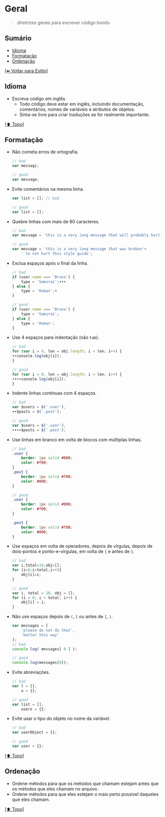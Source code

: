 # Geral
> diretrizes gerais para escrever código bonito

## Sumário

- [Idioma](#idioma)
- [Formatação](#formata%C3%A7%C3%A3o)
- [Ordenação](#ordena%C3%A7%C3%A3o)

[[⬅︎ Voltar para Estilo]](https://github.com/mktvirtual/guides/tree/master/estilo)

## Idioma

- Escreva código em inglês.
    - Todo código deve estar em inglês, incluindo documentação, comentários, nomes de variáveis e atributos de objetos.
    - Sinta-se livre para criar traduções se for realmente importante.

[[⬆︎ Topo]](#sum%C3%A1rio)

## Formatação

- Não cometa erros de ortografia.
    ```javascript
    // bad
    var messagi;

    // good
    var message;
    ```

- Evite comentários na mesma linha.
    ```javascript
    var list = []; // bad

    // good
    var list = [];
    ```

- Quebre linhas com mais de 80 caracteres.
    ```javascript
    // bad
    var message = 'this is a very long message that will probably hurt this style guide so I can explain how to properly use it';

    // good
    var message = 'this is a very long message that was broken'+
        ' to not hurt this style guide';
    ```

- Exclua espaços após o final da linha.
    ```javascript
    // bad
    if (user.name === 'Bruno') {
        type = 'Samurai';∙∙∙
    } else {
        type = 'Human';∙
    }

    // good
    if (user.name === 'Bruno') {
        type = 'Samurai';
    } else {
        type = 'Human';
    }
    ```

- Use 4 espaços para indentação (não `tab`).
    ```javascript
    // bad
    for (var i = 0, len = obj.length; i < len; i++) {
    ∙∙console.log(obj[i]);
    }

    // good
    for (var i = 0, len = obj.length; i < len; i++) {
    ∙∙∙∙console.log(obj[i]);
    }
    ```

- Indente linhas contínuas com 4 espaços.
    ```javascript
    // bad
    var $users = $('.user'),
    ∙∙$posts = $('.post');

    // good
    var $users = $('.user'),
    ∙∙∙∙$posts = $('.post');
    ```

- Use linhas em branco em volta de blocos com múltiplas linhas.
    ```scss
    // bad
    .user {
        border: 1px solid #000;
        color: #f00;
    }
    .post {
        border: 1px solid #f00;
        color: #000;
    }

    // good
    .user {
        border: 1px solid #000;
        color: #f00;
    }

    .post {
        border: 1px solid #f00;
        color: #000;
    }
    ```

- Use espaços em volta de operadores, depois de vírgulas, depois de dois-pontos e ponto-e-virgulas, em volta de `{` e antes de `}`.
    ```javascript
    // bad
    var i,total=10,obj=[];
    for (i=0;i<total;i++){
        obj[i]=i;
    }

    // good
    var i, total = 10, obj = [];
    for (i = 0; i < total; i++) {
        obj[i] = i;
    }
    ```

- Não use espaços depois de `(`, `[` ou antes de `]`, `)`.
    ```javascript
    var messages = [
        'please do not do that',
        'better this way'
    ];
    // bad
    console.log( messages[ 0 ] );

    // good
    console.log(messages[0]);
    ```

- Evite abreviações.
    ```javascript
    // bad
    var l = [],
        u = {};

    // good
    var list = [],
        users = {};
    ```

- Evite usar o tipo do objeto no nome da variável.
    ```javascript
    // bad
    var userObject = {};

    // good
    var user = {};
    ```

[[⬆︎ Topo]](#sum%C3%A1rio)

## Ordenação
- Ordene métodos para que os métodos que chamam estejam antes que os métodos que eles chamam no arquivo.
- Ordene métodos para que eles estejam o mais perto possível daqueles que eles chamam.

[[⬆︎ Topo]](#sum%C3%A1rio)
